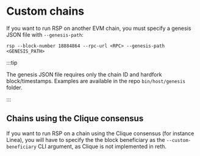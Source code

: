 # Custom chains

If you want to run RSP on another EVM chain, you must specify a genesis JSON file with `--genesis-path`:

```console
rsp --block-number 18884864 --rpc-url <RPC> --genesis-path <GENESIS_PATH>
```

:::tip

The genesis JSON file requires only the chain ID and hardfork block/timestamps. Examples are available in the repo `bin/host/genesis` folder.

:::

## Chains using the Clique consensus

If you want to run RSP on a chain using the Clique consensus (for instance Linea), you will have to specify the the block beneficiary as the `--custom-beneficiary` CLI argument, as Clique is not implemented in reth.
